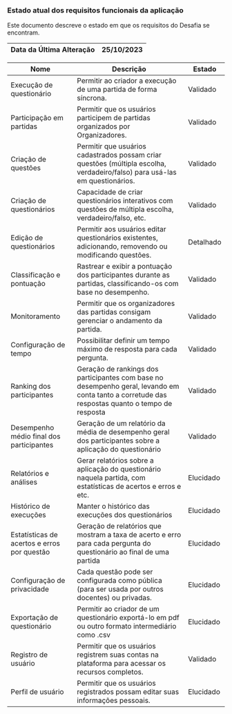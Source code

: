 ### Estado atual dos requisitos funcionais da aplicação

Este documento descreve o estado em que os requisitos do Desafia se encontram.

| Data da Última Alteração | 25/10/2023 |
| ------------------------ | ---------- |

| Nome                                        | Descrição                                                                                                                                       | Estado    |
| ------------------------------------------- | ----------------------------------------------------------------------------------------------------------------------------------------------- | --------- |
| Execução de questionário                    | Permitir ao criador a execução de uma partida de forma síncrona.                                                                                | Validado  |
| Participação em partidas                    | Permitir que os usuários participem de partidas organizados por Organizadores.                                                                  | Validado  |
| Criação de questões                         | Permitir que usuários cadastrados possam criar questões (múltipla escolha, verdadeiro/falso) para usá-las em questionários.                     | Validado  |
| Criação de questionários                    | Capacidade de criar questionários interativos com questões de múltipla escolha, verdadeiro/falso, etc.                                          | Validado  |
| Edição de questionários                     | Permitir aos usuários editar questionários existentes, adicionando, removendo ou modificando questões.                                          | Detalhado |
| Classificação e pontuação                   | Rastrear e exibir a pontuação dos participantes durante as partidas, classificando-os com base no desempenho.                                   | Validado  |
| Monitoramento                               | Permitir que os organizadores das partidas consigam gerenciar o andamento da partida.                                                           | Validado  |
| Configuração de tempo                       | Possibilitar definir um tempo máximo de resposta para cada pergunta.                                                                            | Validado  |
| Ranking dos participantes                   | Geração de rankings dos participantes com base no desempenho geral, levando em conta tanto a corretude das respostas quanto o tempo de resposta | Validado  |
| Desempenho médio final dos participantes    | Geração de um relatório da média de desempenho geral dos participantes sobre a aplicação do questionário                                        | Validado  |
| Relatórios e análises                       | Gerar relatórios sobre a aplicação do questionário naquela partida, com estatísticas de acertos e erros e etc.                                  | Elucidado |
| Histórico de execuções                      | Manter o histórico das execuções dos questionários                                                                                              | Elucidado |
| Estatísticas de acertos e erros por questão | Geração de relatórios que mostram a taxa de acerto e erro para cada pergunta do questionário ao final de uma partida                            | Elucidado |
| Configuração de privacidade                 | Cada questão pode ser configurada como pública (para ser usada por outros docentes) ou privadas.                                                | Elucidado |
| Exportação de questionário                  | Permitir ao criador de um questionário exportá-lo em pdf ou outro formato intermediário como .csv                                               | Elucidado |
| Registro de usuário                         | Permitir que os usuários registrem suas contas na plataforma para acessar os recursos completos.                                                | Validado  |
| Perfil de usuário                           | Permitir que os usuários registrados possam editar suas informações pessoais.                                                                   | Elucidado |
